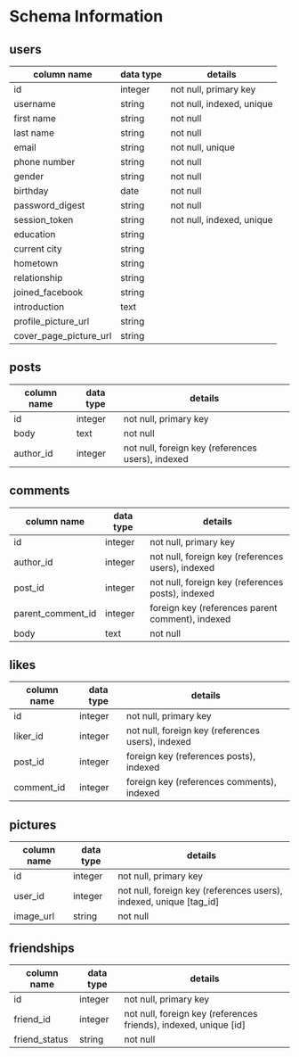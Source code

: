 # Schema Information

## users
column name     | data type | details
----------------|-----------|-----------------------
id              | integer   | not null, primary key
username        | string    | not null, indexed, unique
first name      | string    | not null
last name       | string    | not null
email           | string    | not null, unique
phone number    | string    | not null
gender             | string    | not null
birthday        | date      | not null
password_digest | string    | not null
session_token   | string    | not null, indexed, unique
education       | string    |
current city    | string    |
hometown        | string    |
relationship    | string    |
joined_facebook | string    |
introduction    | text      |
profile_picture_url | string |
cover_page_picture_url | string |

## posts
column name | data type | details
------------|-----------|-----------------------
id          | integer   | not null, primary key
body        | text      | not null
author_id   | integer   | not null, foreign key (references users), indexed

## comments
column name | data type | details
------------|-----------|-----------------------
id          | integer   | not null, primary key
author_id   | integer   | not null, foreign key (references users), indexed
post_id   | integer   | not null, foreign key (references posts), indexed
parent_comment_id  | integer   | foreign key (references parent comment), indexed
body        | text      | not null

## likes
column name | data type | details
------------|-----------|-----------------------
id          | integer   | not null, primary key
liker_id    | integer   | not null, foreign key (references users), indexed
post_id     | integer   | foreign key (references posts), indexed
comment_id  | integer   | foreign key (references comments), indexed

## pictures
column name | data type | details
------------|-----------|-----------------------
id          | integer   | not null, primary key
user_id     | integer   | not null, foreign key (references users), indexed, unique [tag_id]
image_url   | string    | not null

## friendships
column name | data type | details
------------|-----------|-----------------------
id          | integer   | not null, primary key
friend_id   | integer   | not null, foreign key (references friends), indexed, unique [id]
friend_status | string  | not null
